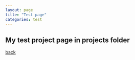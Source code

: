 ```yaml
---
layout: page
title: "Test page"
categories: test
---
```


## My test project page in projects folder

[back](./)